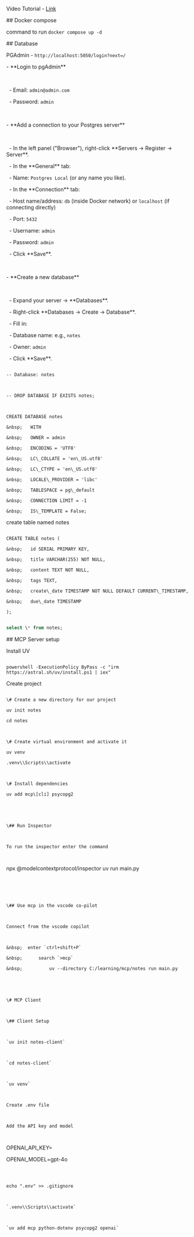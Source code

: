 Video Tutorial - [Link](https://youtu.be/kB9Ejt8c8yo)

\## Docker compose



command to run `docker compose up -d`



\## Database



PGAdmin - `http://localhost:5050/login?next=/`



\- \*\*Login to pgAdmin\*\*

&nbsp;   

&nbsp;   - Email: `admin@admin.com`

&nbsp;   - Password: `admin`

&nbsp;       

\- \*\*Add a connection to your Postgres server\*\*

&nbsp;   

&nbsp;   - In the left panel ("Browser"), right-click \*\*Servers → Register → Server\*\*.

&nbsp;   - In the \*\*General\*\* tab:

&nbsp;       - Name: `Postgres Local` (or any name you like).

&nbsp;   - In the \*\*Connection\*\* tab:

&nbsp;       - Host name/address: `db` (inside Docker network) or `localhost` (if connecting directly)

&nbsp;       - Port: `5432`

&nbsp;       - Username: `admin`

&nbsp;       - Password: `admin`

&nbsp;   - Click \*\*Save\*\*.

&nbsp;       

\- \*\*Create a new database\*\*

&nbsp;   

&nbsp;   - Expand your server → \*\*Databases\*\*.

&nbsp;   - Right-click \*\*Databases → Create → Database\*\*.

&nbsp;   - Fill in:

&nbsp;       - Database name: e.g., `notes`

&nbsp;       - Owner: `admin`

&nbsp;   - Click \*\*Save\*\*.



```

-- Database: notes



-- DROP DATABASE IF EXISTS notes;



CREATE DATABASE notes

&nbsp;   WITH

&nbsp;   OWNER = admin

&nbsp;   ENCODING = 'UTF8'

&nbsp;   LC\_COLLATE = 'en\_US.utf8'

&nbsp;   LC\_CTYPE = 'en\_US.utf8'

&nbsp;   LOCALE\_PROVIDER = 'libc'

&nbsp;   TABLESPACE = pg\_default

&nbsp;   CONNECTION LIMIT = -1

&nbsp;   IS\_TEMPLATE = False;

```



create table named notes



```

CREATE TABLE notes (

&nbsp;   id SERIAL PRIMARY KEY,

&nbsp;   title VARCHAR(255) NOT NULL,

&nbsp;   content TEXT NOT NULL,

&nbsp;   tags TEXT,

&nbsp;   create\_date TIMESTAMP NOT NULL DEFAULT CURRENT\_TIMESTAMP,

&nbsp;   due\_date TIMESTAMP

);

```



```sql

select \* from notes;

```



\## MCP Server setup



Install UV



```

powershell -ExecutionPolicy ByPass -c "irm https://astral.sh/uv/install.ps1 | iex"

```



Create project



```

\# Create a new directory for our project

uv init notes

cd notes



\# Create virtual environment and activate it

uv venv

.venv\\Scripts\\activate



\# Install dependencies

uv add mcp\[cli] psycopg2





\## Run Inspector



To run the inspector enter the command



```

npx @modelcontextprotocol/inspector uv run main.py

```





\## Use mcp in the vscode co-pilot



Connect from the vscode copilot



&nbsp;	enter `ctrl+shift+P`

&nbsp;		search `>mcp`

&nbsp;			uv --directory C:/learning/mcp/notes run main.py





\# MCP Client



\## Client Setup



`uv init notes-client`



`cd notes-client`



`uv venv`



Create .env file



Add the API key and model



```

OPENAI\_API\_KEY=



OPENAI\_MODEL=gpt-4o

```



echo ".env" >> .gitignore



`.venv\\Scripts\\activate`



`uv add mcp python-dotenv psycopg2 openai`







